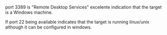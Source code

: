 port 3389 is "Remote Desktop Services" excelente indication that the target is a Windows machine.

If port 22 being available indicates that the target is running linux/unix although it can be configured in windows.

